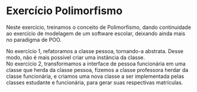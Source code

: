 # Exercício Polimorfismo

Neste exercício, treinamos o conceito de Polimorfismo, dando continuidade ao exercício de modelagem de um software escolar, deixando ainda mais no paradigma de POO.

No exercício 1, refatoramos a classe pessoa, tornando-a abstrata. Desse modo, não é mais possível criar uma instância da classe.<br>
No exercício 2, transformamos a interface de pessoa funcionária em uma classe que herda da classe pessoa, fizemos a classe professora herdar da classe funcionária, e criamos uma nova classe a ser implementada pelas classes estudante e funcionária, para gerar suas respectivas matrículas.
